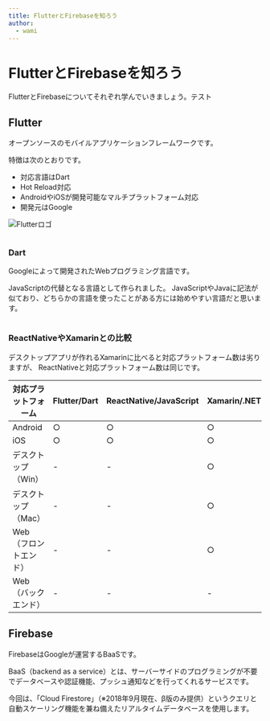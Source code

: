 ```yaml
---
title: FlutterとFirebaseを知ろう
author:
  - wami
---
```


# FlutterとFirebaseを知ろう

<div class="lead">

FlutterとFirebaseについてそれぞれ学んでいきましょう。テスト

</div>

<div class="draft-author">

</div>

## Flutter

オープンソースのモバイルアプリケーションフレームワークです。

特徴は次のとおりです。

 - 対応言語はDart
 - Hot Reload対応
 - AndroidやiOSが開発可能なマルチプラットフォーム対応
 - 開発元はGoogle

![Flutterロゴ](assets/flutter.png)

<div class="page-break"></div>

<div class="column">

### Dart

Googleによって開発されたWebプログラミング言語です。

JavaScriptの代替となる言語として作られました。
JavaScriptやJavaに記法が似ており、どちらかの言語を使ったことがある方には始めやすい言語だと思います。

</div>

### ReactNativeやXamarinとの比較

デスクトップアプリが作れるXamarinに比べると対応プラットフォーム数は劣りますが、
ReactNativeと対応プラットフォーム数は同じです。

| 対応プラットフォーム | Flutter/Dart | ReactNative/JavaScript | Xamarin/.NET|
|---|---|---|---|
|Android|○|○|○|
|iOS|○|○|○|
|デスクトップ（Win）|-|-|○|
|デスクトップ（Mac）|-|-|○|
|Web（フロントエンド）|-|-|○|
|Web（バックエンド）|-|-|-|



## Firebase

FirebaseはGoogleが運営するBaaSです。

BaaS（backend as a service）とは、サーバーサイドのプログラミングが不要でデータベースや認証機能、プッシュ通知などを行ってくれるサービスです。

今回は、「Cloud Firestore」（※2018年9月現在、β版のみ提供）というクエリと自動スケーリング機能を兼ね備えたリアルタイムデータベースを使用します。
